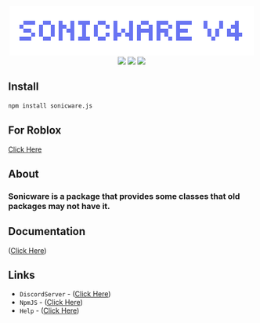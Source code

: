 <div align="center"><br>
  <img src="https://raw.githubusercontent.com/easyontop/easyontop.github.io/main/SonicwareV4.png"/>
  <br/>
  <a href="https://www.npmjs.com/package/sonicware.js"><img src="https://img.shields.io/npm/v/sonicwareutils.png"/></a>
  <a href="https://www.npmjs.com/package/sonicware.js"><img src="https://raster.shields.io/npm/dt/sonicwareutils.png"/></a>
  <img src="https://raster.shields.io/badge/Sonicware%20V4-00aa00.png"/><br>
</div>

## Install
```sh
npm install sonicware.js
```

## For Roblox
<a href="https://github.com/easyontop/Sonicware" target="_blank">Click Here</a>

## About
### Sonicware is a package that provides some classes that old packages may not have it. 

## Documentation
([Click Here][docs])

## Links
- `DiscordServer` - ([Click Here][discordserver])
- `NpmJS` - ([Click Here][npmpackage])
- `Help` - ([Click Here][discordserver])

[discordserver]: https://discord.gg/PkmgVaG4vk
[docs]: https://easyontop.github.io/Sonicware.js
[npmpackage]: https://npmjs.com/package/sonicware.js